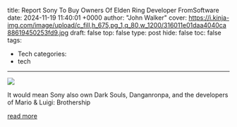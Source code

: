 title: Report Sony To Buy Owners Of Elden Ring Developer FromSoftware
date: 2024-11-19 11:40:01 +0000
author: "John Walker"
cover: https://i.kinja-img.com/image/upload/c_fill,h_675,pg_1,q_80,w_1200/316011e01daa4040ca88619450253fd9.jpg
draft: false
top: false
type: post
hide: false
toc: false
tags:
  - Tech
categories:
  - tech
---

![](https://i.kinja-img.com/image/upload/c_fill,h_675,pg_1,q_80,w_1200/316011e01daa4040ca88619450253fd9.jpg)

It would mean Sony also own Dark Souls, Danganronpa, and the developers of Mario & Luigi: Brothership

[read more](https://kotaku.com/sony-fromsoftware-elden-ring-dragon-ball-zero-1851702536)

